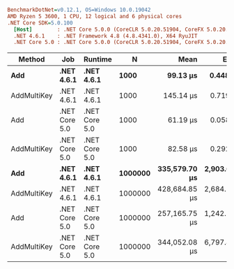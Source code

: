 ``` ini

BenchmarkDotNet=v0.12.1, OS=Windows 10.0.19042
AMD Ryzen 5 3600, 1 CPU, 12 logical and 6 physical cores
.NET Core SDK=5.0.100
  [Host]        : .NET Core 5.0.0 (CoreCLR 5.0.20.51904, CoreFX 5.0.20.51904), X64 RyuJIT
  .NET 4.6.1    : .NET Framework 4.8 (4.8.4341.0), X64 RyuJIT
  .NET Core 5.0 : .NET Core 5.0.0 (CoreCLR 5.0.20.51904, CoreFX 5.0.20.51904), X64 RyuJIT


```
|      Method |           Job |       Runtime |       N |          Mean |        Error |       StdDev |      Gen 0 |     Gen 1 |     Gen 2 |    Allocated |
|------------ |-------------- |-------------- |-------- |--------------:|-------------:|-------------:|-----------:|----------:|----------:|-------------:|
|         **Add** |    **.NET 4.6.1** |    **.NET 4.6.1** |    **1000** |      **99.13 μs** |     **0.448 μs** |     **0.397 μs** |   **104.6143** |    **0.1221** |         **-** |    **170.49 KB** |
| AddMultiKey |    .NET 4.6.1 |    .NET 4.6.1 |    1000 |     145.14 μs |     0.719 μs |     0.673 μs |   120.1172 |    0.4883 |         - |     198.9 KB |
|         Add | .NET Core 5.0 | .NET Core 5.0 |    1000 |      61.19 μs |     0.058 μs |     0.052 μs |    20.6299 |    4.1504 |         - |    169.04 KB |
| AddMultiKey | .NET Core 5.0 | .NET Core 5.0 |    1000 |      82.58 μs |     0.292 μs |     0.259 μs |    24.0479 |    7.9346 |         - |    197.41 KB |
|         **Add** |    **.NET 4.6.1** |    **.NET 4.6.1** | **1000000** | **335,579.70 μs** | **2,903.614 μs** | **2,573.978 μs** | **16500.0000** | **7000.0000** | **3000.0000** | **159782.78 KB** |
| AddMultiKey |    .NET 4.6.1 |    .NET 4.6.1 | 1000000 | 428,684.85 μs | 2,684.509 μs | 2,095.888 μs | 18000.0000 | 9000.0000 | 4000.0000 | 180846.99 KB |
|         Add | .NET Core 5.0 | .NET Core 5.0 | 1000000 | 257,165.75 μs | 1,242.595 μs | 1,101.528 μs | 12000.0000 | 6000.0000 | 3000.0000 | 151020.78 KB |
| AddMultiKey | .NET Core 5.0 | .NET Core 5.0 | 1000000 | 344,052.08 μs | 6,797.486 μs | 8,091.923 μs | 13000.0000 | 7000.0000 | 4000.0000 |  172071.9 KB |
